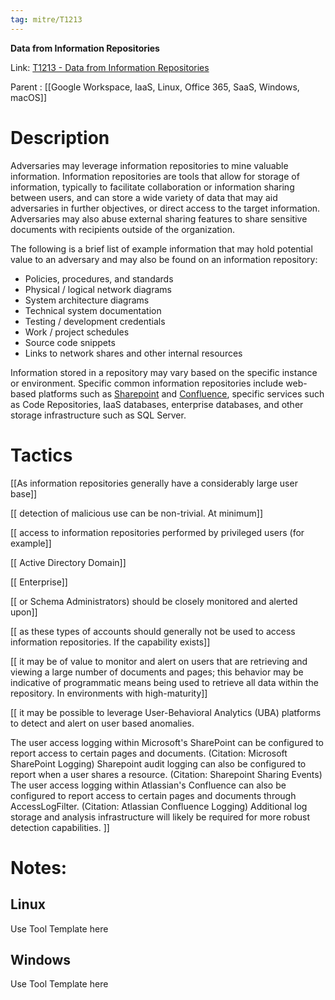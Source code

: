 ```yaml
---
tag: mitre/T1213
---
```


**Data from Information Repositories**

Link: [T1213 - Data from Information Repositories](https://attack.mitre.org/techniques/T1213)

Parent : [[Google Workspace, IaaS, Linux, Office 365, SaaS, Windows, macOS]]


# Description

Adversaries may leverage information repositories to mine valuable information. Information repositories are tools that allow for storage of information, typically to facilitate collaboration or information sharing between users, and can store a wide variety of data that may aid adversaries in further objectives, or direct access to the target information. Adversaries may also abuse external sharing features to share sensitive documents with recipients outside of the organization. 

The following is a brief list of example information that may hold potential value to an adversary and may also be found on an information repository:

* Policies, procedures, and standards
* Physical / logical network diagrams
* System architecture diagrams
* Technical system documentation
* Testing / development credentials
* Work / project schedules
* Source code snippets
* Links to network shares and other internal resources

Information stored in a repository may vary based on the specific instance or environment. Specific common information repositories include web-based platforms such as [Sharepoint](https://attack.mitre.org/techniques/T1213/002) and [Confluence](https://attack.mitre.org/techniques/T1213/001), specific services such as Code Repositories, IaaS databases, enterprise databases, and other storage infrastructure such as SQL Server.

# Tactics


[[As information repositories generally have a considerably large user base]]

[[ detection of malicious use can be non-trivial. At minimum]]

[[ access to information repositories performed by privileged users (for example]]

[[ Active Directory Domain]]

[[ Enterprise]]

[[ or Schema Administrators) should be closely monitored and alerted upon]]

[[ as these types of accounts should generally not be used to access information repositories. If the capability exists]]

[[ it may be of value to monitor and alert on users that are retrieving and viewing a large number of documents and pages; this behavior may be indicative of programmatic means being used to retrieve all data within the repository. In environments with high-maturity]]

[[ it may be possible to leverage User-Behavioral Analytics (UBA) platforms to detect and alert on user based anomalies.

The user access logging within Microsoft's SharePoint can be configured to report access to certain pages and documents. (Citation: Microsoft SharePoint Logging) Sharepoint audit logging can also be configured to report when a user shares a resource. (Citation: Sharepoint Sharing Events) The user access logging within Atlassian's Confluence can also be configured to report access to certain pages and documents through AccessLogFilter. (Citation: Atlassian Confluence Logging) Additional log storage and analysis infrastructure will likely be required for more robust detection capabilities. ]]


# Notes:

## Linux

Use Tool Template here

## Windows

Use Tool Template here